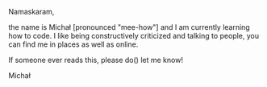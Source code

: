 Namaskaram,

the name is Michał [pronounced "mee-how"] and I am currently learning how to code.
I like being constructively criticized and talking to people, you can find me in places as well as online.

If someone ever reads this, please do() let me know!

Michał 
